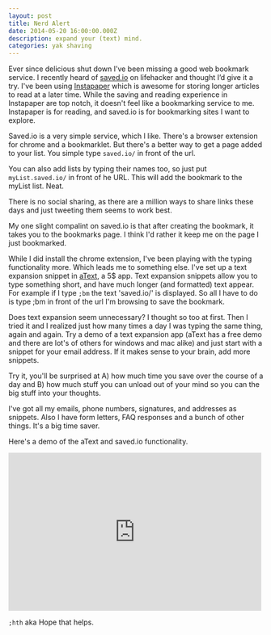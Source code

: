 ```yaml
---
layout: post
title: Nerd Alert
date: 2014-05-20 16:00:00.000Z
description: expand your (text) mind. 
categories: yak shaving
---
```


<p>Ever since delicious shut down I’ve been missing a good web bookmark service. I recently heard of <a href="http://saved.io">saved.io</a> on lifehacker and thought I’d give it a try. I've been using <a href="http://instapaper.com">Instapaper</a> which is awesome for storing longer articles to read at a later time. While the saving and reading experience in Instapaper are top notch, it doesn't feel like a bookmarking service to me. Instapaper is for reading, and saved.io is for bookmarking sites I want to explore.</p>

<p>Saved.io is a very simple service, which I like. There's a browser extension for chrome and a bookmarklet. But there's a better way to get a page added to your list. You simple type <code>saved.io/</code> in front of the url.</p>

<p>You can also add lists by typing their names too, so just put <code>myList.saved.io/</code> in front of he URL. This will add the bookmark to the myList list. Neat.</p>

<p>There is no social sharing, as there are a million ways to share links these days and just tweeting them seems to work best.</p>

<p>My one slight compalint on saved.io is that after creating the bookmark, it takes you to the bookmarks page. I think I'd rather it keep me on the page I just bookmarked.</p>

<p>While I did install the chrome extension, I've been playing with the typing functionality more. Which leads me to something else. I've set up a text expansion snippet in <a href="https://www.trankynam.com/atext/">aText</a>, a 5$ app. Text expansion snippets allow you to type something short, and have much longer (and formatted) text appear. <br />
For example if I type <code>;bm</code> the text 'saved.io/' is displayed. So all I have to do is type ;bm in front of the url I'm browsing to save the bookmark.</p>

<p>Does text expansion seem unnecessary? I thought so too at first. Then I tried it and I realized just how many times a day I was typing the same thing, again and again. Try a demo of a text expansion app (aText has a free demo and there are lot's of others for windows and mac alike) and just start with a snippet for your email address. If it makes sense to your brain, add more snippets.</p>

<p>Try it, you'll be surprised at A) how much time you save over the course of a day and B) how much stuff you can unload out of your mind so you can the big stuff into your thoughts.</p>

<p>I've got all my emails, phone numbers, signatures, and addresses as snippets. Also I have form letters, FAQ responses and a bunch of other things. It's a big time saver.</p>

<p>Here's a demo of the aText and saved.io functionality.</p>

<iframe src="https://player.vimeo.com/video/84399972" width="500" height="313" frameborder="0" webkitallowfullscreen mozallowfullscreen allowfullscreen></iframe>

<p><code>;hth</code> aka Hope that helps.</p>
